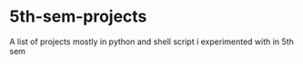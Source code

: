 # 5th-sem-projects
A list of projects mostly in python and shell script i experimented with in 5th sem
